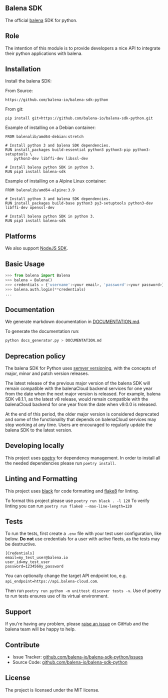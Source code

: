 Balena SDK
---------

The official [balena](https://balena.io/) SDK for python.

Role
----

The intention of this module is to provide developers a nice API to integrate their python applications with balena.

Installation
------------

Install the balena SDK:

From Source:
```
https://github.com/balena-io/balena-sdk-python
```

From git:
```
pip install git+https://github.com/balena-io/balena-sdk-python.git
```

Example of installing on a Debian container:
```
FROM balenalib/amd64-debian:stretch

# Install python 3 and balena SDK dependencies.
RUN install_packages build-essential python3 python3-pip python3-setuptools \
    python3-dev libffi-dev libssl-dev

# Install balena python SDK in python 3.
RUN pip3 install balena-sdk
```

Example of installing on a Alpine Linux container:
```
FROM balenalib/amd64-alpine:3.9

# Install python 3 and balena SDK dependencies.
RUN install_packages build-base python3 py3-setuptools python3-dev libffi-dev openssl-dev

# Install balena python SDK in python 3.
RUN pip3 install balena-sdk
```

Platforms
---------

We also support [NodeJS SDK](https://github.com/balena-io/balena-sdk).

Basic Usage
-----------

```python
>>> from balena import Balena
>>> balena = Balena()
>>> credentials = {'username':<your email>, 'password':<your password>}
>>> balena.auth.login(**credentials)
...
```

Documentation
-------------

We generate markdown documentation in [DOCUMENTATION.md](https://github.com/balena-io/balena-sdk-python/blob/master/DOCUMENTATION.md).

To generate the documentation run:
```bash
python docs_generator.py > DOCUMENTATION.md
```

Deprecation policy
------------------

The balena SDK for Python uses [semver versioning](https://semver.org/), with the concepts of major, minor and patch version releases.

The latest release of the previous major version of the balena SDK will remain compatible with the balenaCloud backend services for one year from the date when the next major version is released.
For example, balena SDK v8.1.1, as the latest v8 release, would remain compatible with the balenaCloud backend for one year from the date when v9.0.0 is released.

At the end of this period, the older major version is considered deprecated and some of the functionality that depends on balenaCloud services may stop working at any time.
Users are encouraged to regularly update the balena SDK to the latest version.

Developing locally
-----
This project uses [poetry](https://python-poetry.org/) for dependency management. In order to install all the needed dependencies please run `poetry install`.

Linting and Formatting
-----
This project uses [black](https://pypi.org/project/black/) for code formatting and [flake8](https://flake8.pycqa.org/en/latest/) for linting.

To format this project please use `poetry run black . -l 120`
To verify linting you can run `poetry run flake8 --max-line-length=120`

Tests
-----

To run the tests, first create a `.env` file with your test user configuration, like below. **Do not** use credentials for a user with active fleets, as the tests may be destructive.

```
[Credentials]
email=my_test_user@balena.io
user_id=my_test_user
password=123456my_password
```

You can optionally change the target API endpoint too, e.g. `api_endpoint=https://api.balena-cloud.com`.

Then run `poetry run python -m unittest discover tests -v`. Use of poetry to run tests ensures use of its virtual environment.

Support
-------

If you're having any problem, please [raise an issue](https://github.com/balena-io/balena-sdk-python/issues/new) on GitHub and the balena team will be happy to help.

Contribute
----------

- Issue Tracker: [github.com/balena-io/balena-sdk-python/issues](https://github.com/balena-io/balena-sdk-python/issues)
- Source Code: [github.com/balena-io/balena-sdk-python](https://github.com/balena-io/balena-sdk-python)

License
-------

The project is licensed under the MIT license.

